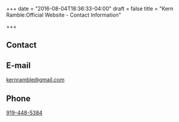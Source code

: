 +++
date = "2016-08-04T18:36:33-04:00"
draft = false
title = "Kern Ramble:Official Website - Contact Information"

+++

<h2>Contact</h2>

<div itemscope itemtype="http://schema.org/Person">
  <div itemprop="address" itemscope itemtype="http://schema.org/PostalAddress">

  <h2>E-mail</h2>
    <div>
      <a href="mailto:kernramble@gmail.com" itemprop="email">kernramble@gmail.com</a>
    </div>

  <h2>Phone</h2>
   <div>
     <a href="tel:+19194485384" itemprop="phone">919-448-5384</a>
   </div>
 
</div>

